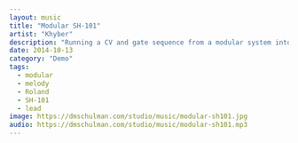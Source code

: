 ```yaml
---
layout: music
title: "Modular SH-101"
artist: "Khyber"
description: "Running a CV and gate sequence from a modular system into a Roland SH-101. It gave me a little melody in return."
date: 2014-10-13
category: "Demo"
tags: 
  - modular
  - melody
  - Roland
  - SH-101
  - lead
image: https://dmschulman.com/studio/music/modular-sh101.jpg
audio: https://dmschulman.com/studio/music/modular-sh101.mp3
---
```

